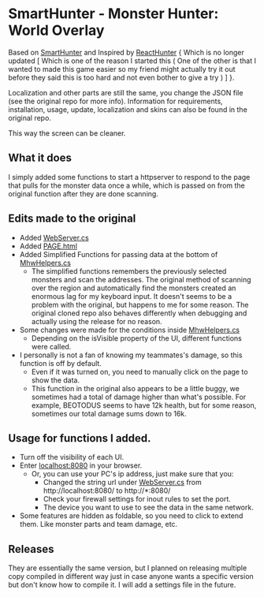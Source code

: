 # SmartHunter - Monster Hunter: World Overlay

Based on [SmartHunter](https://github.com/gabrielefilipp/SmartHunter) and Inspired by [ReactHunter](https://github.com/Lenshang/ReactHunter) { Which is no longer updated [ Which is one of the reason I started this ( One of the other is that I wanted to made this game easier so my friend might actually try it out before they said this is too hard and not even bother to give a try ) ] }.

Localization and other parts are still the same, you change the JSON file (see the original repo for more info). Information for requirements, installation, usage, update, localization and skins can also be found in the original repo.

This way the screen can be cleaner.

## What it does

I simply added some functions to start a httpserver to respond to the page that pulls for the monster data once a while, which is passed on from the original function after they are done scanning.

## Edits made to the original

- Added [WebServer.cs](/SmartHunter/WebServer.cs)
- Added [PAGE.html](/SmartHunter/Resources/PAGE.html)
- Added Simplified Functions for passing data at the bottom of [MhwHelpers.cs](/SmartHunter/Game/Helpers/MhwHelpers.cs)
    - The simplified functions remembers the previously selected monsters and scan the addresses. The original method of scanning over the region and automatically find the monsters created an enormous lag for my keyboard input. It doesn't seems to be a problem with the original, but happens to me for some reason. The original cloned repo also behaves differently when debugging and actually using the release for no reason.
- Some changes were made for the conditions inside [MhwHelpers.cs](/SmartHunter/Game/MhwMemoryUpdater.cs)
    - Depending on the isVisible property of the UI, different functions were called.
- I personally is not a fan of knowing my teammates's damage, so this function is off by default.
    - Even if it was turned on, you need to manually click on the page to show the data. 
    - This function in the original also appears to be a little buggy, we sometimes had a total of damage higher than what's possible. For example, BEOTODUS seems to have 12k health, but for some reason, sometimes our total damage sums down to 16k.

## Usage for functions I added.
- Turn off the visibility of each UI.
- Enter [localhost:8080](http://localhost:8080/) in your browser.
    - Or, you can use your PC's ip address, just make sure that you:
        - Changed the string url under [WebServer.cs](/SmartHunter/WebServer.cs) from http://localhost:8080/ to  http://*:8080/
        - Check your firewall settings for inout rules to set the port.
        - The device you want to use to see the data in the same network.
- Some features are hidden as foldable, so you need to click to extend them. Like monster parts and team damage, etc.

## Releases
They are essentially the same version, but I planned on releasing multiple copy compiled in different way just in case anyone wants a specific version but don't know how to compile it. I will add a settings file in the future.

